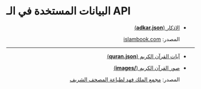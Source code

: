 # البيانات المستخدة في الـ API

<div dir="rtl" align="right">

<ul>

<li>

[الاذكار (**adkar.json**)](adkar.json)

المصدر: [islambook.com](https://www.islambook.com/)

</li>

</ul>


---


<ul>

<li dir="rtl">

[آيات القرآن الكريم (**quran.json**)](quran.json)

</li>

<li>

[صور القرآن الكريم (**/images**)](/src/data/images)

</li>

المصدر: [مجمع الملك فهد لطباعة المصحف الشريف](https://qurancomplex.gov.sa/)

</ul>

</div>